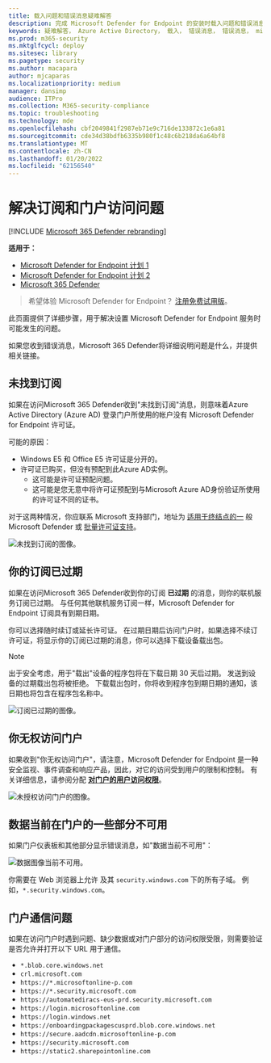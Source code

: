 ```yaml
---
title: 载入问题和错误消息疑难解答
description: 完成 Microsoft Defender for Endpoint 的安装时载入问题和错误消息疑难解答。
keywords: 疑难解答， Azure Active Directory， 载入， 错误消息， 错误消息， microsoft defender for endpoint
ms.prod: m365-security
ms.mktglfcycl: deploy
ms.sitesec: library
ms.pagetype: security
ms.author: macapara
author: mjcaparas
ms.localizationpriority: medium
manager: dansimp
audience: ITPro
ms.collection: M365-security-compliance
ms.topic: troubleshooting
ms.technology: mde
ms.openlocfilehash: cbf2049841f2987eb71e9c716de133872c1e6a81
ms.sourcegitcommit: cde34d38bdfb6335b980f1c48c6b218da6a64bf8
ms.translationtype: MT
ms.contentlocale: zh-CN
ms.lasthandoff: 01/20/2022
ms.locfileid: "62156540"
---
```

# <a name="troubleshoot-subscription-and-portal-access-issues"></a>解决订阅和门户访问问题

[!INCLUDE [Microsoft 365 Defender rebranding](../../includes/microsoft-defender.md)]

**适用于：**

- [Microsoft Defender for Endpoint 计划 1](https://go.microsoft.com/fwlink/p/?linkid=2154037)
- [Microsoft Defender for Endpoint 计划 2](https://go.microsoft.com/fwlink/p/?linkid=2154037)
- [Microsoft 365 Defender](https://go.microsoft.com/fwlink/?linkid=2118804)

> 希望体验 Microsoft Defender for Endpoint？ [注册免费试用版](https://signup.microsoft.com/create-account/signup?products=7f379fee-c4f9-4278-b0a1-e4c8c2fcdf7e&ru=https://aka.ms/MDEp2OpenTrial?ocid=docs-wdatp-troublshootonboarding-abovefoldlink)。

此页面提供了详细步骤，用于解决设置 Microsoft Defender for Endpoint 服务时可能发生的问题。

如果您收到错误消息，Microsoft 365 Defender将详细说明问题是什么，并提供相关链接。

## <a name="no-subscriptions-found"></a>未找到订阅

如果在访问Microsoft 365 Defender收到"未找到订阅"消息，则意味着Azure Active Directory (Azure AD) 登录门户所使用的帐户没有 Microsoft Defender for Endpoint 许可证。

可能的原因：

- Windows E5 和 Office E5 许可证是分开的。
- 许可证已购买，但没有预配到此Azure AD实例。
  - 这可能是许可证预配问题。
  - 这可能是您无意中将许可证预配到与Microsoft Azure AD身份验证所使用的许可证不同的证书。

对于这两种情况，你应联系 Microsoft 支持部门，地址为 [适用于终结点的一](https://support.microsoft.com/getsupport?wf=0&tenant=ClassicCommercial&oaspworkflow=start_1.0.0.0&locale=en-us&supportregion=en-us&pesid=16055&ccsid=636419533611396913) 般 Microsoft Defender 或 [批量许可证支持](https://www.microsoft.com/licensing/servicecenter/Help/Contact.aspx)。

![未找到订阅的图像。](images/atp-no-subscriptions-found.png)

## <a name="your-subscription-has-expired"></a>你的订阅已过期

如果在访问Microsoft 365 Defender收到你的订阅 **已过期** 的消息，则你的联机服务订阅已过期。 与任何其他联机服务订阅一样，Microsoft Defender for Endpoint 订阅具有到期日期。

你可以选择随时续订或延长许可证。 在过期日期后访问门户时，如果选择不续订许可证，将显示你的订阅已过期的消息，你可以选择下载设备载出包。

> [!NOTE]
> 出于安全考虑，用于"载出"设备的程序包将在下载日期 30 天后过期。 发送到设备的过期载出包将被拒绝。 下载载出包时，你将收到程序包到期日期的通知，该日期也将包含在程序包名称中。

![订阅已过期的图像。](images/atp-subscription-expired.png)

## <a name="you-are-not-authorized-to-access-the-portal"></a>你无权访问门户

如果收到"你无权访问门户"，请注意，Microsoft Defender for Endpoint 是一种安全监视、事件调查和响应产品，因此，对它的访问受到用户的限制和控制。
有关详细信息，请参阅分配 [**对门户的用户访问权限**](/windows/threat-protection/windows-defender-atp/assign-portal-access-windows-defender-advanced-threat-protection)。

![未授权访问门户的图像。](images/atp-not-authorized-to-access-portal.png)

## <a name="data-currently-isnt-available-on-some-sections-of-the-portal"></a>数据当前在门户的一些部分不可用

如果门户仪表板和其他部分显示错误消息，如"数据当前不可用"：

![数据图像当前不可用。](images/atp-data-not-available.png)

你需要在 Web 浏览器上允许 及其 `security.windows.com` 下的所有子域。 例如，`*.security.windows.com`。

## <a name="portal-communication-issues"></a>门户通信问题

如果在访问门户时遇到问题、缺少数据或对门户部分的访问权限受限，则需要验证是否允许并打开以下 URL 用于通信。

- `*.blob.core.windows.net`
- `crl.microsoft.com`
- `https://*.microsoftonline-p.com`
- `https://*.security.microsoft.com`
- `https://automatediracs-eus-prd.security.microsoft.com`
- `https://login.microsoftonline.com`
- `https://login.windows.net`
- `https://onboardingpackagescusprd.blob.core.windows.net`
- `https://secure.aadcdn.microsoftonline-p.com`
- `https://security.microsoft.com`
- `https://static2.sharepointonline.com`
